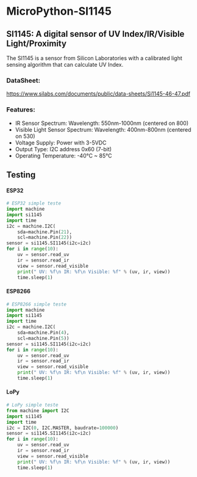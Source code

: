 # MicroPython-SI1145
## SI1145: A digital sensor of UV Index/IR/Visible Light/Proximity
The SI1145 is a sensor from Silicon Laboratories with a calibrated light sensing algorithm that can calculate UV Index.
### DataSheet: 
https://www.silabs.com/documents/public/data-sheets/Si1145-46-47.pdf
### Features:
 - IR Sensor Spectrum: Wavelength: 550nm-1000nm (centered on 800)
 - Visible Light Sensor Spectrum: Wavelength: 400nm-800nm (centered on 530)
 - Voltage Supply: Power with 3-5VDC
 - Output Type: I2C address 0x60 (7-bit)
 - Operating Temperature: -40°C ~ 85°C
## Testing
#### ESP32

```python
# ESP32 simple teste
import machine
import si1145
import time
i2c = machine.I2C(
    sda=machine.Pin(21),
    scl=machine.Pin(22))
sensor = si1145.SI1145(i2c=i2c)
for i in range(10):
    uv = sensor.read_uv
    ir = sensor.read_ir
    view = sensor.read_visible
    print(" UV: %f\n IR: %f\n Visible: %f" % (uv, ir, view))
    time.sleep(1)
```
#### ESP8266
```python
# ESP8266 simple teste
import machine
import si1145
import time
i2c = machine.I2C(
    sda=machine.Pin(4),
    scl=machine.Pin(5))
sensor = si1145.SI1145(i2c=i2c)
for i in range(10):
    uv = sensor.read_uv
    ir = sensor.read_ir
    view = sensor.read_visible
    print(" UV: %f\n IR: %f\n Visible: %f" % (uv, ir, view))
    time.sleep(1)
```
#### LoPy

```python
# LoPy simple teste
from machine import I2C
import si1145
import time
i2c = I2C(0, I2C.MASTER, baudrate=100000)
sensor = si1145.SI1145(i2c=i2c)
for i in range(10):
    uv = sensor.read_uv
    ir = sensor.read_ir
    view = sensor.read_visible
    print(" UV: %f\n IR: %f\n Visible: %f" % (uv, ir, view))
    time.sleep(1)
```
